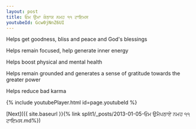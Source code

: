 ```yaml
---
layout: post
title: ਓਮ ਉਮਾ ਕੰਠਾਯ ਨਮਹ ੧੧ ਟਾਇਮਸ
youtubeId: Gcw0jNnZ6UI
---
```

 
 
Helps get goodness, bliss and peace and God's blessings
 
Helps remain focused, help generate inner energy 
 
Helps boost physical and mental health 
 
Helps remain grounded and generates a sense of gratitude towards the greater power 
 
Helps reduce bad karma
 
 
 
 


{% include youtubePlayer.html id=page.youtubeId %}
 
[Next]({{ site.baseurl }}{% link  split1/_posts/2013-01-05-ਓਮ ਉਮੈਪਠਾਏ ਨਮਹ ੧੧ ਟਾਇਮਸ.md%})
 
